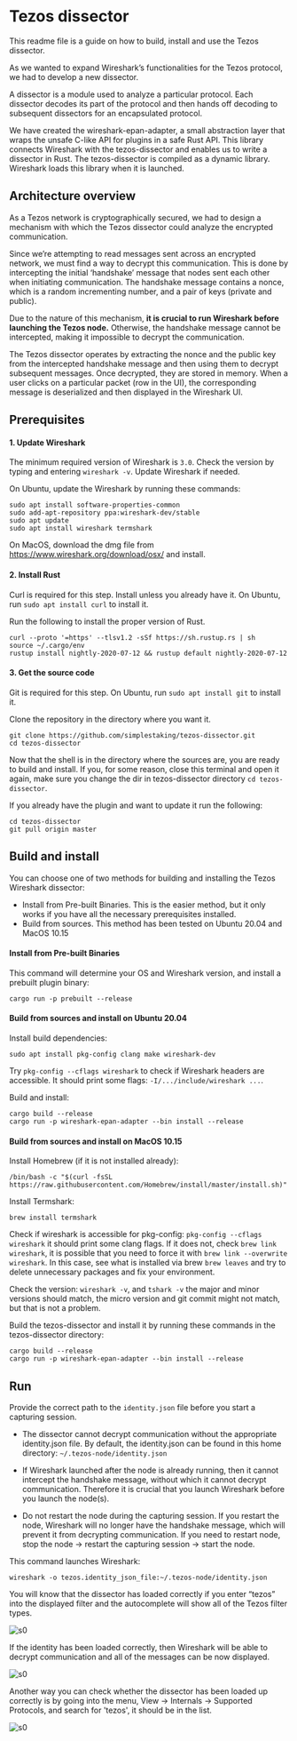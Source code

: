 # Tezos dissector  

This readme file is a guide on how to build, install and use the Tezos dissector.

As we wanted to expand Wireshark’s functionalities for the Tezos protocol, we had to develop a new dissector.  

A dissector is a module used to analyze a particular protocol. Each dissector decodes its part of the protocol and then hands off decoding to subsequent dissectors for an encapsulated protocol.

We have created the wireshark-epan-adapter, a small abstraction layer that wraps the unsafe C-like API for plugins in a safe Rust API. This library connects Wireshark with the tezos-dissector and enables us to write a dissector in Rust. The tezos-dissector is compiled as a dynamic library. Wireshark loads this library when it is launched. 

## Architecture overview

As a Tezos network is cryptographically secured, we had to design a mechanism with which the Tezos dissector could analyze the encrypted communication.

Since we’re attempting to read messages sent across an encrypted network, we must find a way to decrypt this communication. This is done by intercepting the initial ‘handshake’ message that nodes sent each other when initiating communication. The handshake message contains a nonce, which is a random incrementing number, and a pair of keys (private and public). 

Due to the nature of this mechanism, **it is crucial to run Wireshark before launching the Tezos node.** Otherwise, the handshake message cannot be intercepted, making it impossible to decrypt the communication.

The Tezos dissector operates by extracting the nonce and the public key from the intercepted handshake message and then using them to decrypt subsequent messages.  Once decrypted, they are stored in memory. When a user clicks on a particular packet (row in the UI), the corresponding message is deserialized and then displayed in the Wireshark UI.


## Prerequisites

#### 1. Update Wireshark

The minimum required version of Wireshark is `3.0`. Check the version by typing and entering `wireshark -v`. Update Wireshark if needed.

On Ubuntu, update the Wireshark by running these commands:

```
sudo apt install software-properties-common
sudo add-apt-repository ppa:wireshark-dev/stable
sudo apt update
sudo apt install wireshark termshark
```

On MacOS, download the dmg file from https://www.wireshark.org/download/osx/ and install.

#### 2. Install Rust

Curl is required for this step. Install unless you already have it. On Ubuntu, run `sudo apt install curl` to install it.

Run the following to install the proper version of Rust.

```
curl --proto '=https' --tlsv1.2 -sSf https://sh.rustup.rs | sh
source ~/.cargo/env
rustup install nightly-2020-07-12 && rustup default nightly-2020-07-12
```

#### 3. Get the source code

Git is required for this step. On Ubuntu, run `sudo apt install git` to install it.

Clone the repository in the directory where you want it.

```
git clone https://github.com/simplestaking/tezos-dissector.git
cd tezos-dissector
```

Now that the shell is in the directory where the sources are, you are ready to build and install. If you, for some reason, close this terminal and open it again, make sure you change the dir in tezos-dissector directory `cd tezos-dissector`.

If you already have the plugin and want to update it run the following:

```
cd tezos-dissector
git pull origin master
```

## Build and install

You can choose one of two methods for building and installing the Tezos Wireshark dissector: 

* Install from Pre-built Binaries. This is the easier method, but it only works if you have all the necessary prerequisites installed.
* Build from sources. This method has been tested on Ubuntu 20.04 and MacOS 10.15 

#### Install from Pre-built Binaries

This command will determine your OS and Wireshark version, and install a prebuilt plugin binary:

```
cargo run -p prebuilt --release
```

#### Build from sources and install on Ubuntu 20.04

Install build dependencies:

```
sudo apt install pkg-config clang make wireshark-dev
```

Try `pkg-config --cflags wireshark` to check if Wireshark headers are accessible. It should print some flags: `-I/.../include/wireshark ...`.

Build and install:

```
cargo build --release
cargo run -p wireshark-epan-adapter --bin install --release
```

#### Build from sources and install on MacOS 10.15

Install Homebrew (if it is not installed already):

```
/bin/bash -c "$(curl -fsSL https://raw.githubusercontent.com/Homebrew/install/master/install.sh)"
```

Install Termshark:

```
brew install termshark
```

Check if wireshark is accessible for pkg-config: `pkg-config --cflags wireshark` it should print some clang flags. If it does not, check `brew link wireshark`, it is possible that you need to force it with `brew link --overwrite wireshark`. In this case, see what is installed via brew `brew leaves` and try to delete unnecessary packages and fix your environment.

Check the version: `wireshark -v`, and `tshark -v` the major and minor versions should match, the micro version and git commit might not match, but that is not a problem.

Build the tezos-dissector and install it by running these commands in the tezos-dissector directory:

```
cargo build --release
cargo run -p wireshark-epan-adapter --bin install --release
```

## Run

Provide the correct path to the `identity.json` file before you start a capturing session.

* The dissector cannot decrypt communication without the appropriate identity.json file. By default, the identity.json can be found in this home directory: `~/.tezos-node/identity.json`

* If Wireshark launched after the node is already running, then it cannot intercept the handshake message, without which it cannot decrypt communication. Therefore it is crucial that you launch Wireshark before you launch the node(s). 

* Do not restart the node during the capturing session. If you restart the node, Wireshark will no longer have the handshake message, which will prevent it from decrypting communication. If you need to restart node, stop the node -> restart the capturing session -> start the node.


This command launches Wireshark:

```
wireshark -o tezos.identity_json_file:~/.tezos-node/identity.json
```

You will know that the dissector has loaded correctly if you enter “tezos” into the displayed filter and the autocomplete will show all of the Tezos filter types.

![s0](doc/filter.gif "Filter")

If the identity has been loaded correctly, then Wireshark will be able to decrypt communication and all of the messages can be now displayed.


![s0](doc/filter_current_head.gif "Decrypt")


Another way you can check whether the dissector has been loaded up correctly is by going into the menu, View -> Internals -> Supported Protocols, and search for 'tezos', it should be in the list.

![s0](doc/supported_protocols.gif "Supported protocols")

